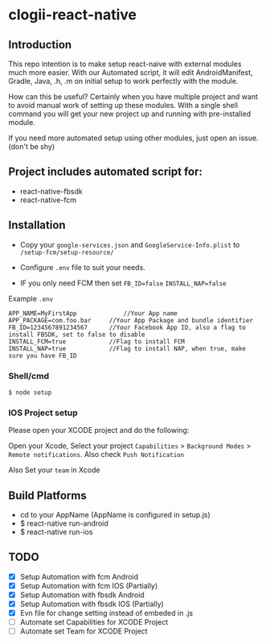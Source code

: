 # clogii-react-native
## Introduction

This repo intention is to make setup react-naive with external modules much more easier. With our Automated script, it will edit AndroidManifest, Gradle, Java, .h, .m on initial setup to work perfectly with the module.

How can this be useful?
Certainly when you have multiple project and want to avoid manual work of setting up these modules. With a single shell command you will get your new project up and running with pre-installed module.

If you need more automated setup using other modules, just open an issue. (don't be shy)

## Project includes automated script for:
  - react-native-fbsdk
  - react-native-fcm
  
## Installation

- Copy your `google-services.json` and `GoogleService-Info.plist` to `/setup-fcm/setup-resource/`

- Configure `.env` file to suit your needs.
- IF you only need FCM then set `FB_ID=false` `INSTALL_NAP=false`

Example `.env`

```env
APP_NAME=MyFirstApp             //Your App name
APP_PACKAGE=com.foo.bar     //Your App Package and bundle identifier
FB_ID=1234567891234567      //Your Facebook App ID, also a flag to install FBSDK, set to false to disable
INSTALL_FCM=true            //Flag to install FCM
INSTALL_NAP=true            //Flag to install NAP, when true, make sure you have FB_ID 
```

### Shell/cmd
```shell
$ node setup
```

### IOS Project setup

Please open your XCODE project and do the following:

Open your Xcode, Select your project `Capabilities` > `Background Modes` > `Remote notifications`. Also check `Push Notification`

Also Set your `team` in Xcode

## Build Platforms

- cd to your AppName (AppName is configured in setup.js)
- $ react-native run-android
- $ react-native run-ios


## TODO
- [x] Setup Automation with fcm Android
- [x] Setup Automation with fcm IOS (Partially)
- [x] Setup Automation with fbsdk Android
- [x] Setup Automation with fbsdk IOS (Partially)
- [x] Evn file for change setting instead of embeded in .js
- [ ] Automate set Capabilities for XCODE Project 
- [ ] Automate set Team for XCODE Project 
